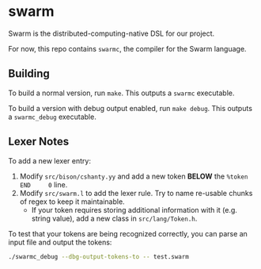 # swarm

Swarm is the distributed-computing-native DSL for our project.

For now, this repo contains `swarmc`, the compiler for the Swarm language.

## Building

To build a normal version, run `make`. This outputs a `swarmc` executable.

To build a version with debug output enabled, run `make debug`. This outputs a `swarmc_debug` executable.


## Lexer Notes

To add a new lexer entry:

1. Modify `src/bison/cshanty.yy` and add a new token **BELOW** the `%token  END     0` line.
2. Modify `src/swarm.l` to add the lexer rule. Try to name re-usable chunks of regex to keep it maintainable.
    - If your token requires storing additional information with it (e.g. string value), add a new class in `src/lang/Token.h`.

To test that your tokens are being recognized correctly, you can parse an input file and output the tokens:

```sh
./swarmc_debug --dbg-output-tokens-to -- test.swarm
```
